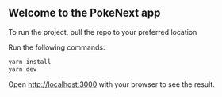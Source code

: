 ## Welcome to the PokeNext app

To run the project, pull the repo to your preferred location

Run the following commands:
```bash
yarn install
yarn dev
```

Open [http://localhost:3000](http://localhost:3000) with your browser to see the result.
